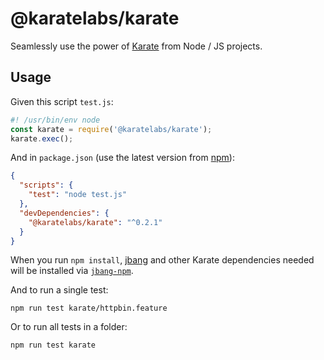 # @karatelabs/karate
Seamlessly use the power of [Karate](https://github.com/karatelabs/karate) from Node / JS projects.

## Usage
Given this script `test.js`:

```js
#! /usr/bin/env node
const karate = require('@karatelabs/karate');
karate.exec();
```

And in `package.json` (use the latest version from [npm](https://www.npmjs.com/package/@karatelabs/karate)):

```json
{
  "scripts": {
    "test": "node test.js"
  },
  "devDependencies": {
    "@karatelabs/karate": "^0.2.1"
  }
}
```

When you run `npm install`, [jbang](https://www.jbang.dev/) and other Karate dependencies needed will be installed via [`jbang-npm`](https://github.com/jbangdev/jbang-npm).

And to run a single test:

```
npm run test karate/httpbin.feature
```

Or to run all tests in a folder:

```
npm run test karate
```
